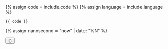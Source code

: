 <script src="https://cdnjs.cloudflare.com/ajax/libs/jquery/3.3.1/jquery.min.js"></script>
<script src="https://cdn.jsdelivr.net/clipboard.js/1.5.3/clipboard.min.js"></script>

{% assign code = include.code %}
{% assign language = include.language %}

``` {{ language }}
{{ code }}
```
{% assign nanosecond = "now" | date: "%N" %}
<textarea id="code-{{ nanosecond }}" style="display:none;">{{ code | xml_escape }}</textarea>

<button class="btn copy-to-clipboard" id="copybutton-{{ nanosecond }}" data-clipboard-target="#code-{{ nanosecond }}" data-clipboard-action="copy" data-id="textarea">
  <img src="https://clipboardjs.com/assets/images/clippy.svg" width="13" alt="Copy to clipboard">
</button>

<script>
//var copybutton = document.getElementById('copybutton-{{ nanosecond }}');
var clipboard = new Clipboard('.copy-to-clipboard');

clipboard.on('success', function(e) {
    console.log(e);
});
clipboard.on('error', function(e) {
    console.error(e);
});
</script>
